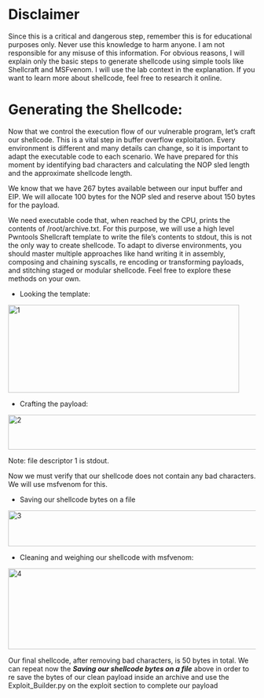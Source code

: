 # Disclaimer
Since this is a critical and dangerous step, remember this is for educational purposes only. Never use this knowledge to harm anyone. I am not responsible for any misuse of this information. For obvious reasons, I will explain only the basic steps to generate shellcode using simple tools like Shellcraft and MSFvenom. I will use the lab context in the explanation. If you want to learn more about shellcode, feel free to research it online.

# Generating the Shellcode:

Now that we control the execution flow of our vulnerable program, let’s craft our shellcode. This is a vital step in buffer overflow exploitation. Every environment is different and many details can change, so it is important to adapt the executable code to each scenario. We have prepared for this moment by identifying bad characters and calculating the NOP sled length and the approximate shellcode length.

We know that we have 267 bytes available between our input buffer and EIP. We will allocate 100 bytes for the NOP sled and reserve about 150 bytes for the payload.

We need executable code that, when reached by the CPU, prints the contents of /root/archive.txt. For this purpose, we will use a high level Pwntools Shellcraft template to write the file’s contents to stdout, this is not the only way to create shellcode. To adapt to diverse environments, you should master multiple approaches like hand writing it in assembly, composing and chaining syscalls, re encoding or transforming payloads, and stitching staged or modular shellcode. Feel free to explore these methods on your own.

- Looking the template:

<img width="470" height="179" alt="1" src="https://github.com/user-attachments/assets/d525969f-7a4d-4a8a-b189-a6a026c8dd6c" />

- Crafting the payload:

<img width="1035" height="71" alt="2" src="https://github.com/user-attachments/assets/1486afb7-e938-43bd-85a1-358ae8d2e58a" />


Note: file descriptor 1 is stdout.

Now we must verify that our shellcode does not contain any bad characters. We will use msfvenom for this.

- Saving our shellcode bytes on a file

<img width="1281" height="73" alt="3" src="https://github.com/user-attachments/assets/88d32570-07a8-45bf-9371-5e9270e44eab" />


- Cleaning and weighing our shellcode with msfvenom:

<img width="1032" height="165" alt="4" src="https://github.com/user-attachments/assets/2553727b-fe36-410d-9f76-ecdf7e777d6c" />


Our final shellcode, after removing bad characters, is 50 bytes in total. We can repeat now the ***Saving our shellcode bytes on a file*** above in order to re save the bytes of our clean payload inside an archive and use the Exploit_Builder.py on the exploit section to complete our payload  

